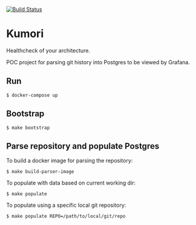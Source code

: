 [![Build Status](https://travis-ci.org/Mathmagicians/kumori.svg?branch=master)](https://travis-ci.org/Mathmagicians/kumori)

# Kumori

Healthcheck of your architecture.

POC project for parsing git history into Postgres to be viewed by Grafana.

## Run

    $ docker-compose up

## Bootstrap

    $ make bootstrap

## Parse repository and populate Postgres

To build a docker image for parsing the repository:

    $ make build-parser-image

To populate with data based on current working dir:

    $ make populate

To populate using a specific local git repository:

    $ make populate REPO=/path/to/local/git/repo
